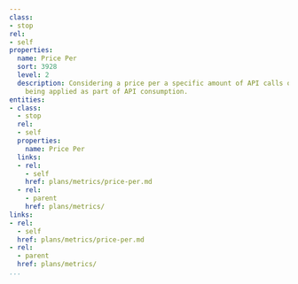 ```yaml
---
class:
- stop
rel:
- self
properties:
  name: Price Per
  sort: 3928
  level: 2
  description: Considering a price per a specific amount of API calls or other metric
    being applied as part of API consumption.
entities:
- class:
  - stop
  rel:
  - self
  properties:
    name: Price Per
  links:
  - rel:
    - self
    href: plans/metrics/price-per.md
  - rel:
    - parent
    href: plans/metrics/
links:
- rel:
  - self
  href: plans/metrics/price-per.md
- rel:
  - parent
  href: plans/metrics/
...
```

